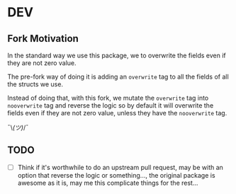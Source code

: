 # DEV

## Fork Motivation

In the standard way we use this package, we to overwrite the fields even if they are not zero value.

The pre-fork way of doing it is adding an `overwrite` tag to all the fields of all the structs we use.

Instead of doing that, with this fork, we mutate the `overwrite` tag into `nooverwrite` tag and reverse the logic so by default it will overwrite the fields even if they are not zero value, unless they have the `nooverwrite` tag.

¯\\_(ツ)_/¯

## TODO

* [ ] Think if it's worthwhile to do an upstream pull request, may be with an option that reverse the logic or something..., the original package is awesome as it is, may me this complicate things for the rest...
